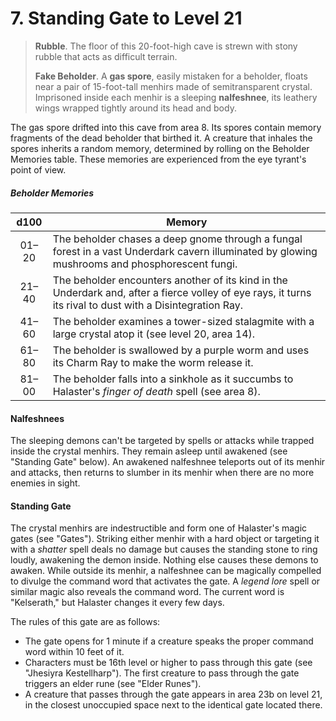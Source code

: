 # 7. Standing Gate to Level 21

>**Rubble**. The floor of this 20-foot-high cave is strewn with stony rubble that acts as difficult terrain.
>
>**Fake Beholder**. A **gas spore**, easily mistaken for a beholder, floats near a pair of 15-foot-tall menhirs made of semitransparent crystal. Imprisoned inside each menhir is a sleeping **nalfeshnee**, its leathery wings wrapped tightly around its head and body.
>

The gas spore drifted into this cave from area 8. Its spores contain memory fragments of the dead beholder that birthed it. A creature that inhales the spores inherits a random memory, determined by rolling on the Beholder Memories table. These memories are experienced from the eye tyrant's point of view.

##### Beholder Memories
|  d100 | Memory                                                                                                                                                     |
|:-----:|------------------------------------------------------------------------------------------------------------------------------------------------------------|
| 01–20 | The beholder chases a deep gnome through a fungal forest in a vast Underdark cavern illuminated by glowing mushrooms and phosphorescent fungi.             |
| 21–40 | The beholder encounters another of its kind in the Underdark and, after a fierce volley of eye rays, it turns its rival to dust with a Disintegration Ray. |
| 41–60 | The beholder examines a tower-sized stalagmite with a large crystal atop it (see level 20, area 14).                                                       |
| 61–80 | The beholder is swallowed by a purple worm and uses its Charm Ray to make the worm release it.                                                             |
| 81–00 | The beholder falls into a sinkhole as it succumbs to Halaster's *finger of death* spell (see area 8).                                                      |

#### Nalfeshnees

The sleeping demons can't be targeted by spells or attacks while trapped inside the crystal menhirs. They remain asleep until awakened (see "Standing Gate" below). An awakened nalfeshnee teleports out of its menhir and attacks, then returns to slumber in its menhir when there are no more enemies in sight.

#### Standing Gate

The crystal menhirs are indestructible and form one of Halaster's magic gates (see "Gates"). Striking either menhir with a hard object or targeting it with a *shatter* spell deals no damage but causes the standing stone to ring loudly, awakening the demon inside. Nothing else causes these demons to awaken. While outside its menhir, a nalfeshnee can be magically compelled to divulge the command word that activates the gate. A *legend lore* spell or similar magic also reveals the command word. The current word is "Kelserath," but Halaster changes it every few days.

The rules of this gate are as follows:

- The gate opens for 1 minute if a creature speaks the proper command word within 10 feet of it.
- Characters must be 16th level or higher to pass through this gate (see "Jhesiyra Kestellharp"). The first creature to pass through the gate triggers an elder rune (see "Elder Runes").
- A creature that passes through the gate appears in area 23b on level 21, in the closest unoccupied space next to the identical gate located there.